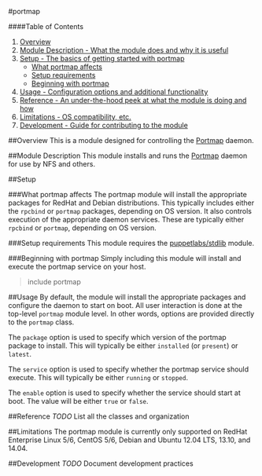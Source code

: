 #portmap

####Table of Contents

1. [Overview](#overview)
2. [Module Description - What the module does and why it is useful](#module-description)
3. [Setup - The basics of getting started with portmap](#setup)
    * [What portmap affects](#what-portmap-affects)
    * [Setup requirements](#setup-requirements)
    * [Beginning with portmap](#beginning-with-portmap)
4. [Usage - Configuration options and additional functionality](#usage)
5. [Reference - An under-the-hood peek at what the module is doing and how](#reference)
6. [Limitations - OS compatibility, etc.](#limitations)
7. [Development - Guide for contributing to the module](#development)

##Overview
This is a module designed for controlling the [Portmap][wikipedia] daemon.

##Module Description
This module installs and runs the [Portmap][wikipedia] daemon for use by NFS and others.

##Setup

###What portmap affects
The portmap module will install the appropriate packages for RedHat and Debian distributions.
This typically includes either the `rpcbind` or `portmap` packages, depending on OS version.
It also controls execution of the appropriate daemon services.  These are typically either
`rpcbind` or `portmap`, depending on OS version.

###Setup requirements
This module requires the [puppetlabs/stdlib][stdlib] module.

###Beginning with portmap
Simply including this module will install and execute the portmap service on your host.

> include portmap

##Usage
By default, the module will install the appropriate packages and configure the daemon to start on boot.
All user interaction is done at the top-level `portmap` module level.  In other words, options are
provided directly to the `portmap` class.

The `package` option is used to specify which version of the portmap package to install.  This will
typically be either `installed` (or `present`) or `latest`.

The `service` option is used to specify whether the portmap service should execute.  This will typically
be either `running` or `stopped`.

The `enable` option is used to specify whether the service should start at boot.  The value will be
either `true` or `false`.

##Reference
_TODO_ List all the classes and organization

##Limitations
The portmap module is currently only supported on RedHat Enterprise Linux 5/6, CentOS 5/6, Debian and
Ubuntu 12.04 LTS, 13.10, and 14.04.

##Development
_TODO_ Document development practices

[wikipedia]: http://en.wikipedia.org/wiki/Portmap "Portmap - Wikipedia, the free encyclopedia"
[stdlib]: http://forge.puppetlabs.com/puppetlabs/stdlib "puppetlabs/stdlib - Puppet Forge"


